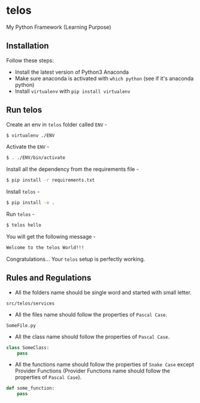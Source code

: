 # telos
My Python Framework (Learning Purpose)

## Installation
Follow these steps:

- Install the latest version of Python3 Anaconda
- Make sure anaconda is activated with `which python` (see if it's anaconda python)
- Install `virtualenv` with `pip install virtualenv`

## Run telos
Create an env in `telos` folder called `ENV` -
```bash
$ virtualenv ./ENV
```

Activate the `ENV` -
```bash
$ . ./ENV/bin/activate
```

Install all the dependency from the requirements file -
```bash
$ pip install -r requirements.txt
```

Install `telos` -
```bash
$ pip install -e .
```

Run `telos` -
```bash
$ telos hello
```

You will get the following message -
```bash
Welcome to the telos World!!!
```

Congratulations... Your `telos` setup is perfectly working.

## Rules and Regulations
- All the folders name should be single word and  started with small letter.
```
src/telos/services
```
- All the files name should follow the properties of `Pascal Case`.
```
SomeFile.py
```
- All the class name should follow the properties of `Pascal Case`.
```python
class SomeClass:
    pass
```
- All the functions name should follow the properties of `Snake Case` except Provider Functions (Provider Functions name should follow the properties of `Pascal Case`).
```python
def some_function:
    pass
```